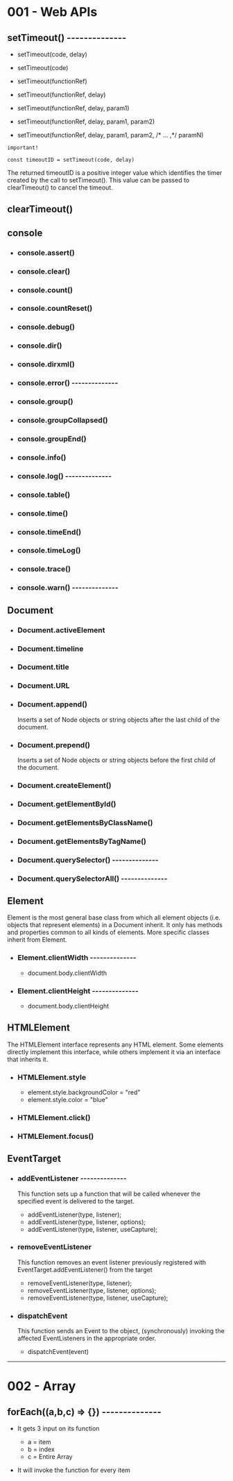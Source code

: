 # 001 - Web APIs

## setTimeout() --------------

* setTimeout(code, delay)
* setTimeout(code)

* setTimeout(functionRef)
* setTimeout(functionRef, delay)
* setTimeout(functionRef, delay, param1)
* setTimeout(functionRef, delay, param1, param2)
* setTimeout(functionRef, delay, param1, param2, /* ... ,*/ paramN)

`important!` 

    const timeoutID = setTimeout(code, delay)

The returned timeoutID is a positive integer value which identifies the timer created by the call to setTimeout(). This value can be passed to clearTimeout() to cancel the timeout.

## clearTimeout()
 
## console

* ### console.assert()

* ### console.clear()

* ### console.count()

* ### console.countReset()

* ### console.debug()

* ### console.dir()

* ### console.dirxml()

* ### console.error() --------------

* ### console.group()

* ### console.groupCollapsed()

* ### console.groupEnd()

* ### console.info()

* ### console.log() --------------

* ### console.table()

* ### console.time()

* ### console.timeEnd()

* ### console.timeLog()

* ### console.trace()

* ### console.warn() --------------


## Document 

* ### Document.activeElement

* ### Document.timeline

* ### Document.title

* ### Document.URL

* ### Document.append()
  Inserts a set of Node objects or string objects after the last child of the document.

* ### Document.prepend()
  Inserts a set of Node objects or string objects before the first child of the document.

* ### Document.createElement()

* ### Document.getElementById()

* ### Document.getElementsByClassName()

* ### Document.getElementsByTagName()

* ### Document.querySelector() --------------

* ### Document.querySelectorAll() --------------

## Element
Element is the most general base class from which all element objects (i.e. objects that represent elements) in a Document inherit. It only has methods and properties common to all kinds of elements. More specific classes inherit from Element.

* ### Element.clientWidth --------------
  * document.body.clientWidth

* ### Element.clientHeight --------------
  * document.body.clientHeight

## HTMLElement
The HTMLElement interface represents any HTML element. Some elements directly implement this interface, while others implement it via an interface that inherits it.

* ### HTMLElement.style
  * element.style.backgroundColor = "red"
  * element.style.color = "blue"

* ### HTMLElement.click()
* ### HTMLElement.focus()


## EventTarget

* ### addEventListener --------------
  This function sets up a function that will be called whenever the specified event is delivered to the target.

  * addEventListener(type, listener);
  * addEventListener(type, listener, options);
  * addEventListener(type, listener, useCapture);

* ### removeEventListener
  This function removes an event listener previously registered with EventTarget.addEventListener() from the target

  * removeEventListener(type, listener);
  * removeEventListener(type, listener, options);
  * removeEventListener(type, listener, useCapture);

* ### dispatchEvent
  This function sends an Event to the object, (synchronously) invoking the affected EventListeners in the appropriate order. 

  * dispatchEvent(event)







**************************
# 002 - Array

## forEach((a,b,c) => {}) --------------
* It gets 3 input on its function

  * a = item
  * b = index
  * c = Entire Array

* It will invoke the function for every item